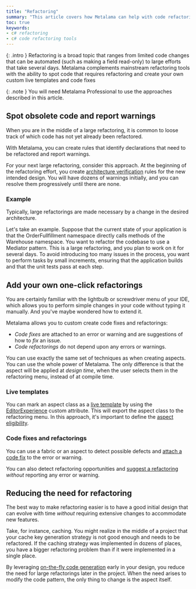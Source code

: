 ```yaml
---
title: "Refactoring"
summary: "This article covers how Metalama can help with code refactoring in C# projects."
toc: true
keywords:
- c# refactoring
- c# code refactoring tools
---
```


{: .intro }
Refactoring is a broad topic that ranges from limited code changes that can be automated (such as making a field
read-only) to large efforts that take several days. Metalama complements mainstream refactoring tools with the ability
to spot code that requires refactoring and create your own custom live templates and code fixes

{: .note }
You will need Metalama Professional to use the approaches described in this article.

## Spot obsolete code and report warnings

When you are in the middle of a large refactoring, it is common to loose track of which code has not yet already been refactored.

With Metalama, you can create rules that identify declarations that need to be refactored and report warnings.

For your next large refactoring, consider this approach. At the beginning of the refactoring effort, you create [architecture verification](/applications/architecture-verification) rules for the new intended design. You will have dozens of warnings initially, and you can resolve them progressively until there are none.

### Example

Typically, large refactorings are made necessary by a change in the desired architecture.

Let's take an example. Suppose that the current state of your application is that the OrderFullfillment namespace
directly calls methods of the Warehouse namespace. You want to refactor the codebase to use a Mediator pattern. This is
a large refactoring, and you plan to work on it for several days. To avoid introducing too many issues in the process,
you want to perform tasks by small increments, ensuring that the application builds and that the unit tests pass at each
step.

## Add your own one-click refactorings

You are certainly familiar with the lightbulb or screwdriver menu of your IDE, which allows you to perform simple
changes in your code without typing it manually. And you've maybe wondered how to extend it.

Metalama allows you to custom create code fixes and refactorings:

* _Code fixes_ are attached to an error or warning and are suggestions of how to _fix_ an issue.
* _Code refactorings_ do not depend upon any errors or warnings.

You can use exactly the same set of techniques as when creating aspects. You can use the whole power of Metalama. The
only difference is that the aspect will be applied at _design time_, when the user selects them in the refactoring menu,
instead of at compile time.

### Live templates

You can mark an aspect class as
a [live template](https://doc.metalama.net/conceptual/aspects/ide/live-template) by using
the [EditorExperience](https://doc.metalama.net/api/metalama-framework-aspects-editorexperienceattribute)
custom attribute. This will export the aspect class to the refactoring menu. In this approach, it's important to
define the [aspect eligibility](https://doc.metalama.net/conceptual/aspects/eligibility).

### Code fixes and refactorings

You can use a fabric or an aspect to detect possible defects
  and [attach a code fix](https://doc.metalama.net/api/metalama-framework-diagnostics-idiagnostic-withcodefixes)
  to the error or warning.


You can also detect refactoring opportunities
  and [suggest a refactoring](https://doc.metalama.net/api/metalama-framework-diagnostics-scopeddiagnosticsink-suggest)
  _without_ reporting any error or warning.


## Reducing the need for refactoring

The best way to make refactoring easier is to have a good initial design that can evolve with time _without_ requiring
extensive changes to accommodate new features.

Take, for instance, caching. You might realize in the middle of a project that your cache key generation strategy is not
good enough and needs to be refactored. If the caching strategy was implemented in dozens of places, you have a bigger
refactoring problem than if it were implemented in a single place.

By leveraging [on-the-fly code generation](/features/code-generation) early in your design, you reduce the need for large refactorings later in the
project. When the need arises to modify the code pattern, the only thing to change is the aspect itself.
